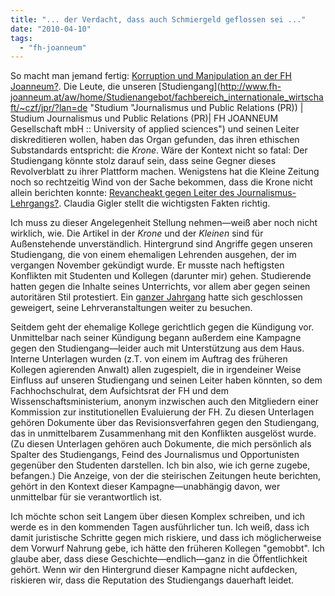 ```yaml
---
title: "... der Verdacht, dass auch Schmiergeld geflossen sei ..."
date: "2010-04-10"
tags: 
  - "fh-joanneum"
---
```


So macht man jemand fertig: [Korruption und Manipulation an der FH Joanneum?](http://www.krone.at/krone/S153/object_id__194274/hxcms/index.html "Korruption und Manipulation an der FH Joanneum? - Steiermark - krone.at"). Die Leute, die unseren [Studiengang](http://www.fh-joanneum.at/aw/home/Studienangebot/fachbereich_internationale_wirtschaft/~czf/jpr/?lan=de "Studium "Journalismus und Public Relations (PR)) | Studium Journalismus und Public Relations (PR)| FH JOANNEUM Gesellschaft mbH :: University of applied sciences") und seinen Leiter diskreditieren wollen, haben das Organ gefunden, das ihren ethischen Substandards entspricht: die _Krone_. Wäre der Kontext nicht so fatal: Der Studiengang könnte stolz darauf sein, dass seine Gegner dieses Revolverblatt zu ihrer Plattform machen. Wenigstens hat die Kleine Zeitung noch so rechtzeitig Wind von der Sache bekommen, dass die Krone nicht allein berichten konnte: [Revancheakt gegen Leiter des Journalismus-Lehrgangs?](http://www.kleinezeitung.at/steiermark/2330776/revancheakt-gegen-leiter-des-journalismus-lehrgangs.story "Revancheakt gegen Leiter des Journalismus-Lehrgangs? > Kleine Zeitung"). Claudia Gigler stellt die wichtigsten Fakten richtig.

Ich muss zu dieser Angelegenheit Stellung nehmen—weiß aber noch nicht wirklich, wie. Die Artikel in der _Krone_ und der _Kleinen_ sind für Außenstehende unverständlich. Hintergrund sind Angriffe gegen unseren Studiengang, die von einem ehemaligen Lehrenden ausgehen, der im vergangen November gekündigt wurde. Er musste nach heftigsten Konflikten mit Studenten und Kollegen (darunter mir) gehen. Studierende hatten gegen die Inhalte seines Unterrichts, vor allem aber gegen seinen autoritären Stil protestiert. Ein [ganzer Jahrgang](http://www.fh-joanneum.at/aw/home/Studienangebot/fachbereich_internationale_wirtschaft/jpr/Menschen/Studierende/~bhgl/jpr_studierendeDI_/?lan=de "Jahrgang 2007| StudiumJournalismus und Public Relations (PR) | FH JOANNEUM Gesellschaft mbH :: University of applied sciences") hatte sich geschlossen geweigert, seine Lehrveranstaltungen weiter zu besuchen.

Seitdem geht der ehemalige Kollege gerichtlich gegen die Kündigung vor. Unmittelbar nach seiner Kündigung begann außerdem eine Kampagne gegen den Studiengang—leider auch mit Unterstützung aus dem Haus. Interne Unterlagen wurden (z.T. von einem im Auftrag des früheren Kollegen agierenden Anwalt) allen zugespielt, die in irgendeiner Weise Einfluss auf unseren Studiengang und seinen Leiter haben könnten, so dem Fachhochschulrat, dem Aufsichtsrat der FH und dem Wissenschaftsministerium, anonym inzwischen auch den Mitgliedern einer Kommission zur institutionellen Evaluierung der FH. Zu diesen Unterlagen gehören Dokumente über das Revisionsverfahren gegen den Studiengang, das in unmittelbarem Zusammenhang mit den Konflikten ausgelöst wurde. (Zu diesen Unterlagen gehören auch Dokumente, die mich persönlich als Spalter des Studiengangs, Feind des Journalismus und Opportunisten gegenüber den Studenten darstellen. Ich bin also, wie ich gerne zugebe, befangen.) Die Anzeige, von der die steirischen Zeitungen heute berichten, gehört in den Kontext dieser Kampagne—unabhängig davon, wer unmittelbar für sie verantwortlich ist.

Ich möchte schon seit Langem über diesen Komplex schreiben, und ich werde es in den kommenden Tagen ausführlicher tun. Ich weiß, dass ich damit juristische Schritte gegen mich riskiere, und dass ich möglicherweise dem Vorwurf Nahrung gebe, ich hätte den früheren Kollegen "gemobbt". Ich glaube aber, dass diese Geschichte—endlich—ganz in die Öffentlichkeit gehört. Wenn wir den Hintergrund dieser Kampagne nicht aufdecken, riskieren wir, dass die Reputation des Studiengangs dauerhaft leidet.
